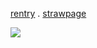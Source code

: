 [rentry](https://rentry.co/oh-arthur) . [strawpage](https://charlieen.straw.page/)

![](https://i.pinimg.com/originals/1e/ba/77/1eba771795a97ba85faa9d09d05f88af.gif)
